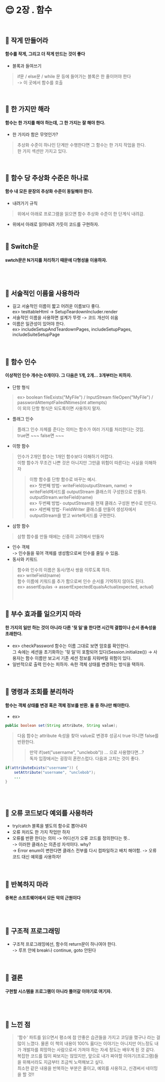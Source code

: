 # :blush: 2장 . 함수<br><br>


## :page_facing_up: 작게 만들어라   
#### 함수를 작게, 그리고 더 작게 만드는 것이 좋다   
* 블록과 들여쓰기   
> if문 / else문 / while 문 등에 들어가는 블록은 한 줄이어야 한다   
    -> 이 곳에서 함수를 호출
<br>


## :page_facing_up: 한 가지만 해라   
#### 함수는 한 가지를 해야 하는데, 그 한 가지는 잘 해야 한다.   
* 한 가지라 함은 무엇인가?   
> 추상화 수준이 하나인 단계만 수행한다면 그 함수는 한 가지 작업을 한다.  
> 한 가지 섹션만 가지고 있다.
<br>


## :page_facing_up: 함수 당 추상화 수준은 하나로   
#### 함수 내 모든 문장의 추상화 수준이 동일해야 한다.   
* 내려가기 규칙   
> 위에서 아래로 프로그램을 읽으면 함수 추상화 수준이 한 단계식 내려감.   
* 위에서 아래로 읽어내려 가듯이 코드를 구현하자.
<br><br>


## :page_facing_up: Switch문   
#### swtch문은 N가지를 처리하기 때문에 다형성을 이용하자.   
<br><br>


## :page_facing_up: 서술적인 이름을 사용하라   
* 길고 서술적인 이름이 짧고 어려운 이름보다 좋다.    
    ex> testtableHtml -> SetupTeardownIncluder.render   
* 서술적인 이름을 사용하면 설계가 뚜렷 -> 코드 개선이 쉬움   
* 이름은 일관성이 있어야 한다.   
    ex> includeSetupAndTeardownPages, includeSetupPages,     includeSuiteSetupPage    
<br><br>


## :page_facing_up: 함수 인수   
#### 이상적인 인수 개수는 0개이다. 그 다음은 1개, 2개... 3개부터는 피하자.   
* 단항 형식   
>    ex> boolean fileExists("MyFile") / InputStream fileOpen("MyFile") /   
>   passwordAttemptFailedNtimes(int attempts)   
>    이 외의 단항 형식은 되도록이면 사용하지 말자.   
* 플래그 인수   
> 플래그 인수 자체를 준다는 의미는 함수가 여러 가지를 처리한다는 것임.  
> true면 ~~~ false면 ~~~     
* 이항 함수   
> 인수가 2개인 함수는 1개인 함수보다 이해하기 어렵다.   
> 이항 함수가 무조건 나쁜 것은 아니지만 그만큼 위험이 따른다는 사실을 이해하자    
>> 이항 함수를 단항 함수로 바꾸는 예시.   
    ex> 첫번째 방법-  writeField(outputStream, name) ->    
    writeField메서드를 outputStream 클래스의 구성원으로 만들자.   
    outputStream.writeField(name)    
    ex> 두번째 방법-  outputStream을 현재 클래스 구성원 변수로 만든다.   
    ex> 세번째 방법-  FieldWriter 클래스를 만들어 생성자에서 outputStream을 받고 wirte메서드를 구현한다.   
* 삼항 함수   
> 삼항 함수를 만들 때에는 신중히 고려해서 만들자   
* 인수 객체   
    -> 인수들을 묶어 객체를 생성함으로써 인수를 줄일 수 있음.    
* 동사와 키워드  
> 함수와 인수의 이름은 동사/명사 쌍을 이루도록 하자.  
    ex> writeField(name)   
> 함수 이름에 키워드를 추가 함으로써 인수 순서를 기억하지 않아도 된다.   
    ex> assertEqulas -> assertExpectedEqualsActual(expected, actual)   
<br><br>


## :page_facing_up: 부수 효과를 일으키지 마라  
#### 한 가지의 일만 하는 것이 아니라 다른 '뒷 일'을 한다면 시간적 결합이나 순서 종속성을 초래한다.   
* ex> checkPassword 함수는 이름 그대로 보면 암호를 확인한다.   
그 속에는 세션을 초기화하는 '뒷 일'이 포함되어 있다(Session.initialize())
-> 사용자는 함수 이름만 보고서 기존 세션 정보를 지워버릴 위험이 있다.   
* 일반적으로 출력 인수는 피하자. 속한 객체 상태를 변경하는 방식을 택하자.   
<br><br>


## :page_facing_up: 명령과 조회를 분리하라   
#### 함수는 객체 상태를 변경 혹은 객체 정보를 반환. 둘 중 하나만 해야한다.    
* ex>  
```java
public boolean set(String attribute, String value);
```    
> 다음 함수는 attribute 속성을 찾아 value로 변경후 성공시 true 아니면 false를 반환한다.   
>> 만약 if(set("username", "unclebob")) ... 으로 사용했다면...?    
> 독자 입장에서는 굉장히 혼란스럽다. 다음과 고치는 것이 좋다.   
```java
if(attributeExists("username")) {
    setAttribute("username", "unclebob");
    ...
}
```   
<br><br>

## :page_facing_up: 오류 코드보다 예외를 사용하라   
* try/catch 블록을 별도의 함수로 뽑아내자    
* 오류 처리도 한 가지 작업만 하자   
* 오류를 반환 한다는 의미 -> 어디선가 오류 코드를 정의한다는 뜻..   
    -> 이러한 클래스는 의존성 자석이다.   why?   
    -> Error enum이 변한다면 클래스 전부를 다시 컴파일하고 배치 해야함.
    -> 오류 코드 대신 예외를 사용하자!   
<br><br>


## :page_facing_up: 반복하지 마라    
#### 중복은 소프트웨어에서 모든 악의 근원이다
<br><br>


## :page_facing_up: 구조적 프로그래밍   
* 구조적 프로그래밍에선, 함수의 return문이 하나여야 한다.   
    -> 루프 안에 break나 continue, goto 안된다   
<br><br>


## :page_facing_up: 결론   
#### 구현할 시스템을 프로그램이 아니라 풀어갈 이야기로 여기자.
<br><br>


## :triangular_flag_on_post: 느낀 점   
> '함수' 파트를 읽으면서 평소에 참 안좋은 습관들을 가지고 코딩을 했구나 라는 걸 많이 느꼈다. 물론 이 책의 내용이 100% 옳다는 이야기는 아니지만 어느정도 내가 개발자를 희망하는 사람으로서 가져야 하는 자세 정도는 배우게 된 것 같다.   
복잡한 코드를 많이 짜보지는 않았지만, 앞으로 내가 짜야할 이야기(프로그램)들을 위해서라도 지금부터 조금씩 노력해보고 싶다.   
최소한 같은 내용을 반복하는 부분은 줄이고, 예외를 사용하고, 신경써서 네이밍을 할 것!! 



